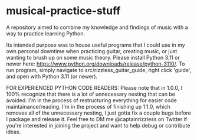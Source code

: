# musical-practice-stuff
A repository aimed to combine my knowledge and findings of music with a way to practice learning Python.

Its intended purpose was to house useful programs that I could use in my own personal downtime when practicing guitar, creating music, or just wanting to brush up
on some music theory. Please install Python 3.11 or newer here: https://www.python.org/downloads/release/python-3110/.
To run program, simply navigate to src/rizzless_guitar_guide, right click 'guide', and open with Python 3.11 (or newer).

FOR EXPERIENCED PYTHON CODE READERS: Please note that in 1.0.0, I 100% recognize that there is a lot of unnecessary nesting that can be avoided. I'm in the process of restructuring everything for easier code maintainance/reading. I'm in the process of finishing up 1.1.0, which removes all of the unnecessary nesting, I just gotta fix a couple bugs before I package and release it. Feel free to DM me @captainrizzless on Twitter if you're interested in joining the project and want to help debug or contribute ideas.
